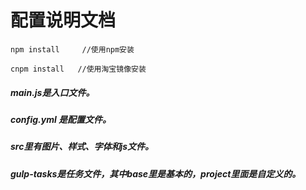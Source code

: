 # 配置说明文档

```
npm install     //使用npm安装

cnpm install   //使用淘宝镜像安装
```
#####  main.js是入口文件。
#####  config.yml 是配置文件。
#####  src里有图片、样式、字体和js文件。
#####  gulp-tasks是任务文件，其中base里是基本的，project里面是自定义的。



